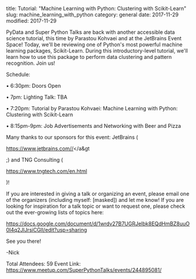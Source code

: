 title: Tutorial: "Machine Learning with Python: Clustering with Scikit-Learn"
slug: machine_learning_with_python
category: general
date: 2017-11-29
modified: 2017-11-29

PyData and Super Python Talks are back with another accessible data science tutorial, this time by Parastou Kohvaei and at the JetBrains Event Space! Today, we'll be reviewing one of Python's most powerful machine learning packages, Scikit-Learn. During this introductory-level tutorial, we'll learn how to use this package to perform data clustering and pattern recognition. Join us!

Schedule:

• 6:30pm: Doors Open

• 7pm: Lighting Talk: TBA

• 7:20pm: Tutorial by Parastou Kohvaei: Machine Learning with Python: Clustering with Scikit-Learn

• 8:15pm-9pm: Job Advertisements and Networking with Beer and Pizza

Many thanks to our sponsors for this event: JetBrains (<a>

https://www.jetbrains.com//</a&gt

;) and TNG Consulting (

https://www.tngtech.com/en.html

)!

If you are interested in giving a talk or organizing an event, please email one of the organizers (including myself: [masked]) and let me know! If you are looking for inspiration for a talk topic or want to request one, please check out the ever-growing lists of topics here:

https://docs.google.com/document/d/1wrdv27B7UGRJelbk8EQdHmBZ8uuO0I4q2JlJrsiCGlI/edit?usp=sharing

See you there!

-Nick

Total Attendees: 59
Event Link: https://www.meetup.com/SuperPythonTalks/events/244895081/

